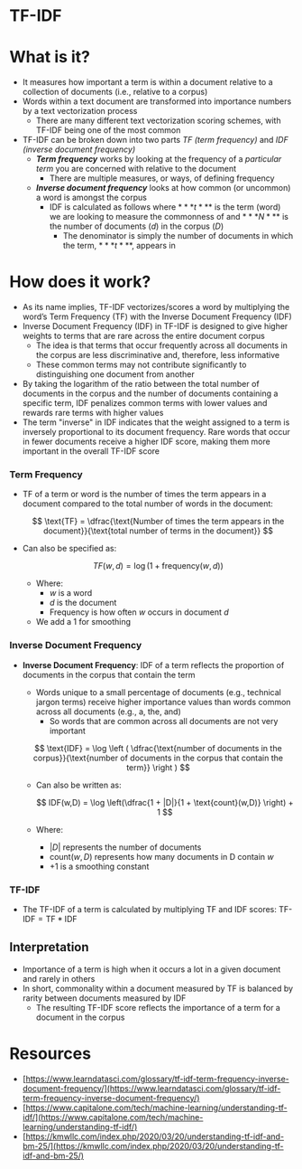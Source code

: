 # TF-IDF

# What is it?

- It measures how important a term is within a document relative to a collection of documents (i.e., relative to a corpus)
- Words within a text document are transformed into importance numbers by a text vectorization process
    - There are many different text vectorization scoring schemes, with TF-IDF being one of the most common
- TF-IDF can be broken down into two parts *TF (term frequency)* and *IDF (inverse document frequency)*
    - ***Term frequency*** works by looking at the frequency of a *particular term* you are concerned with relative to the document
        - There are multiple measures, or ways, of defining frequency
    - ***Inverse document frequency*** looks at how common (or uncommon) a word is amongst the corpus
        - IDF is calculated as follows where $***t***$ is the term (word) we are looking to measure the commonness of and $***N***$ is the number of documents ($d$) in the corpus ($D$)
            - The denominator is simply the number of documents in which the term, $***t***$, appears in

# How does it work?

- As its name implies, TF-IDF vectorizes/scores a word by multiplying the word’s Term Frequency (TF) with the Inverse Document Frequency (IDF)
- Inverse Document Frequency (IDF) in TF-IDF is designed to give higher weights to terms that are rare across the entire document corpus
    - The idea is that terms that occur frequently across all documents in the corpus are less discriminative and, therefore, less informative
    - These common terms may not contribute significantly to distinguishing one document from another
- By taking the logarithm of the ratio between the total number of documents in the corpus and the number of documents containing a specific term, IDF penalizes common terms with lower values and rewards rare terms with higher values
- The term "inverse" in IDF indicates that the weight assigned to a term is inversely proportional to its document frequency. Rare words that occur in fewer documents receive a higher IDF score, making them more important in the overall TF-IDF score

### **Term Frequency**

- TF of a term or word is the number of times the term appears in a document compared to the total number of words in the document:

    $$
    \text{TF} = \dfrac{\text{Number of times the term appears in the document}}{\text{total number of terms in the document}}
    $$

- Can also be specified as:

    $$
    TF(w,d) = \log(1 + \text{frequency}(w,d))
    $$

    - Where:
        - $w$ is a word
        - $d$ is the document
        - $\text{Frequency}$ is how often $w$ occurs in document $d$
    - We add a 1 for smoothing

### Inverse Document Frequency

- **Inverse Document Frequency**: IDF of a term reflects the proportion of documents in the corpus that contain the term
    - Words unique to a small percentage of documents (e.g., technical jargon terms) receive higher importance values than words common across all documents (e.g., a, the, and)
        - So words that are common across all documents are not very important

    $$
    \text{IDF} = \log \left ( \dfrac{\text{number of documents in the corpus}}{\text{number of documents in the corpus that contain the term}} \right )
    $$

    - Can also be written as:

        $$
        IDF(w,D) = \log \left(\dfrac{1 + |D|}{1 + \text{count}(w,D)} \right) + 1
        $$

    - Where:
        - $|D|$ represents the number of documents
        - $\text{count}(w,D)$ represents how many documents in D contain $w$
        - $+1$ is a smoothing constant

### TF-IDF

- The TF-IDF of a term is calculated by multiplying TF and IDF scores: $\text{TF-IDF} = \text{TF}*\text{IDF}$

## Interpretation

- Importance of a term is high when it occurs a lot in a given document and rarely in others
- In short, commonality within a document measured by TF is balanced by rarity between documents measured by IDF
    - The resulting TF-IDF score reflects the importance of a term for a document in the corpus

# Resources

- [https://www.learndatasci.com/glossary/tf-idf-term-frequency-inverse-document-frequency/](https://www.learndatasci.com/glossary/tf-idf-term-frequency-inverse-document-frequency/)
- [https://www.capitalone.com/tech/machine-learning/understanding-tf-idf/](https://www.capitalone.com/tech/machine-learning/understanding-tf-idf/)
- [https://kmwllc.com/index.php/2020/03/20/understanding-tf-idf-and-bm-25/](https://kmwllc.com/index.php/2020/03/20/understanding-tf-idf-and-bm-25/)